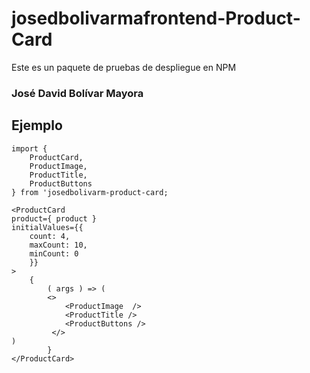 # josedbolivarmafrontend-Product-Card

Este es un paquete de pruebas de despliegue en NPM

### José David Bolívar Mayora

## Ejemplo
```
import {
    ProductCard,
    ProductImage,
    ProductTitle,
    ProductButtons
} from 'josedbolivarm-product-card;
```

```
<ProductCard
product={ product }
initialValues={{
    count: 4,
    maxCount: 10,
    minCount: 0
    }} 
>
    {
        ( args ) => (
        <>
            <ProductImage  />
            <ProductTitle />
            <ProductButtons />
         </>
)
        }
</ProductCard>
```